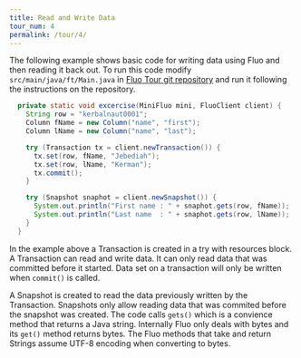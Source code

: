 ```yaml
---
title: Read and Write Data
tour_num: 4
permalink: /tour/4/
---
```


The following example shows basic code for writing data using Fluo and then
reading it back out.  To run this code modify `src/main/java/ft/Main.java` in
[Fluo Tour git repository][1] and run it following the instructions on the
repository.


```java
  private static void excercise(MiniFluo mini, FluoClient client) {
    String row = "kerbalnaut0001";
    Column fName = new Column("name", "first");
    Column lName = new Column("name", "last");

    try (Transaction tx = client.newTransaction()) {
      tx.set(row, fName, "Jebediah");
      tx.set(row, lName, "Kerman");
      tx.commit();
    }

    try (Snapshot snaphot = client.newSnapshot()) {
      System.out.println("First name : " + snaphot.gets(row, fName));
      System.out.println("Last name  : " + snaphot.gets(row, lName));
    }
  }
```

In the example above a Transaction is created in a try with resources block.  A
Transaction can read and write data.  It can only read data that was committed
before it started.  Data set on a transaction will only be written when
`commit()` is called.
  
A Snapshot is created to read the data previously written by the Transaction.
Snapshots only allow reading data that was commited before the snapshot was
created.  The code calls `gets()` which is a convience method that returns a
Java string.  Internally Fluo only deals with bytes and its `get()` method
returns bytes.   The Fluo methods that take and return Strings assume UTF-8
encoding when converting to bytes.

[1]:https://github.com/keith-turner/fluo-tour
